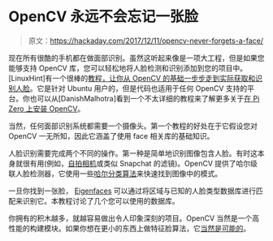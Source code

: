 # OpenCV 永远不会忘记一张脸

> 原文：<https://hackaday.com/2017/12/11/opencv-never-forgets-a-face/>

现在所有很酷的手机都在做面部识别。虽然这听起来像是一项大工程，但是如果您能够支持 OpenCV 库，您可以轻松地将人脸检测和识别添加到您的项目中。[LinuxHint]有一个很棒的[教程，让你从 OpenCV 的基础一步步走到实际获取和识别人脸](https://linuxhint.com/opencv-face-recognition/)。它是针对 Ubuntu 用户的，但是代码也适用于任何 OpenCV 支持的平台。你也可以从[DanishMalhotra]看到一个不太详细的教程来了解更多关于[在 Pi Zero 上安装 OpenCV](http://www.instructables.com/id/Face-and-Eye-Detection-With-Raspberry-Pi-Zero-and-/)。

当然，任何面部识别系统都需要一个摄像头。第一个教程的好处在于它假设您对 OpenCV 一无所知，因此它涵盖了使用 face 相关库的基础知识。

人脸识别需要完成两个不同的操作。第一种是简单地识别图像包含人脸。有时这本身就很有用(例如，[自拍相机](https://hackaday.com/2014/11/12/nothings-as-vain-as-a-phone-taking-a-selfie-of-itself-with-itself/)或类似 Snapchat 的滤镜)。OpenCV 提供了哈尔级联人脸检测器，它使用一些[哈尔分类算法](https://en.wikipedia.org/wiki/Haar-like_feature)来快速找到图像中的模式。

一旦你找到一张脸， [Eigenfaces](https://en.wikipedia.org/wiki/Eigenface) 可以通过将区域与已知的人脸类型数据库进行匹配来识别它。本教程讨论了几个您可以使用的数据库。

你拥有的积木越多，就越容易做出令人印象深刻的项目。OpenCV 当然是一个高性能的构建模块。如果你想在更小的东西上做特征脸算法，它[当然是可能的](http://people.ece.cornell.edu/land/courses/ece4760/FinalProjects/s2011/bjh78_caj65/bjh78_caj65/index.htm)。